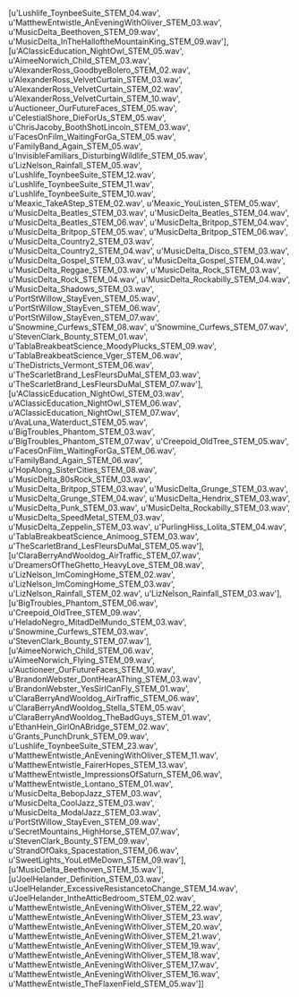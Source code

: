 [u'Lushlife_ToynbeeSuite_STEM_04.wav',
  u'MatthewEntwistle_AnEveningWithOliver_STEM_03.wav',
  u'MusicDelta_Beethoven_STEM_09.wav',
  u'MusicDelta_InTheHalloftheMountainKing_STEM_09.wav'],
 [u'AClassicEducation_NightOwl_STEM_05.wav',
  u'AimeeNorwich_Child_STEM_03.wav',
  u'AlexanderRoss_GoodbyeBolero_STEM_02.wav',
  u'AlexanderRoss_VelvetCurtain_STEM_03.wav',
  u'AlexanderRoss_VelvetCurtain_STEM_02.wav',
  u'AlexanderRoss_VelvetCurtain_STEM_10.wav',
  u'Auctioneer_OurFutureFaces_STEM_05.wav',
  u'CelestialShore_DieForUs_STEM_05.wav',
  u'ChrisJacoby_BoothShotLincoln_STEM_03.wav',
  u'FacesOnFilm_WaitingForGa_STEM_05.wav',
  u'FamilyBand_Again_STEM_05.wav',
  u'InvisibleFamiliars_DisturbingWildlife_STEM_05.wav',
  u'LizNelson_Rainfall_STEM_05.wav',
  u'Lushlife_ToynbeeSuite_STEM_12.wav',
  u'Lushlife_ToynbeeSuite_STEM_11.wav',
  u'Lushlife_ToynbeeSuite_STEM_10.wav',
  u'Meaxic_TakeAStep_STEM_02.wav',
  u'Meaxic_YouListen_STEM_05.wav',
  u'MusicDelta_Beatles_STEM_03.wav',
  u'MusicDelta_Beatles_STEM_04.wav',
  u'MusicDelta_Beatles_STEM_06.wav',
  u'MusicDelta_Britpop_STEM_04.wav',
  u'MusicDelta_Britpop_STEM_05.wav',
  u'MusicDelta_Britpop_STEM_06.wav',
  u'MusicDelta_Country2_STEM_03.wav',
  u'MusicDelta_Country2_STEM_04.wav',
  u'MusicDelta_Disco_STEM_03.wav',
  u'MusicDelta_Gospel_STEM_03.wav',
  u'MusicDelta_Gospel_STEM_04.wav',
  u'MusicDelta_Reggae_STEM_03.wav',
  u'MusicDelta_Rock_STEM_03.wav',
  u'MusicDelta_Rock_STEM_04.wav',
  u'MusicDelta_Rockabilly_STEM_04.wav',
  u'MusicDelta_Shadows_STEM_03.wav',
  u'PortStWillow_StayEven_STEM_05.wav',
  u'PortStWillow_StayEven_STEM_06.wav',
  u'PortStWillow_StayEven_STEM_07.wav',
  u'Snowmine_Curfews_STEM_08.wav',
  u'Snowmine_Curfews_STEM_07.wav',
  u'StevenClark_Bounty_STEM_01.wav',
  u'TablaBreakbeatScience_MoodyPlucks_STEM_09.wav',
  u'TablaBreakbeatScience_Vger_STEM_06.wav',
  u'TheDistricts_Vermont_STEM_06.wav',
  u'TheScarletBrand_LesFleursDuMal_STEM_03.wav',
  u'TheScarletBrand_LesFleursDuMal_STEM_07.wav'],
 [u'AClassicEducation_NightOwl_STEM_03.wav',
  u'AClassicEducation_NightOwl_STEM_06.wav',
  u'AClassicEducation_NightOwl_STEM_07.wav',
  u'AvaLuna_Waterduct_STEM_05.wav',
  u'BigTroubles_Phantom_STEM_03.wav',
  u'BigTroubles_Phantom_STEM_07.wav',
  u'Creepoid_OldTree_STEM_05.wav',
  u'FacesOnFilm_WaitingForGa_STEM_06.wav',
  u'FamilyBand_Again_STEM_06.wav',
  u'HopAlong_SisterCities_STEM_08.wav',
  u'MusicDelta_80sRock_STEM_03.wav',
  u'MusicDelta_Britpop_STEM_03.wav',
  u'MusicDelta_Grunge_STEM_03.wav',
  u'MusicDelta_Grunge_STEM_04.wav',
  u'MusicDelta_Hendrix_STEM_03.wav',
  u'MusicDelta_Punk_STEM_03.wav',
  u'MusicDelta_Rockabilly_STEM_03.wav',
  u'MusicDelta_SpeedMetal_STEM_03.wav',
  u'MusicDelta_Zeppelin_STEM_03.wav',
  u'PurlingHiss_Lolita_STEM_04.wav',
  u'TablaBreakbeatScience_Animoog_STEM_03.wav',
  u'TheScarletBrand_LesFleursDuMal_STEM_05.wav'],
 [u'ClaraBerryAndWooldog_AirTraffic_STEM_07.wav',
  u'DreamersOfTheGhetto_HeavyLove_STEM_08.wav',
  u'LizNelson_ImComingHome_STEM_02.wav',
  u'LizNelson_ImComingHome_STEM_03.wav',
  u'LizNelson_Rainfall_STEM_02.wav',
  u'LizNelson_Rainfall_STEM_03.wav'],
 [u'BigTroubles_Phantom_STEM_06.wav',
  u'Creepoid_OldTree_STEM_09.wav',
  u'HeladoNegro_MitadDelMundo_STEM_03.wav',
  u'Snowmine_Curfews_STEM_03.wav',
  u'StevenClark_Bounty_STEM_07.wav'],
 [u'AimeeNorwich_Child_STEM_06.wav',
  u'AimeeNorwich_Flying_STEM_09.wav',
  u'Auctioneer_OurFutureFaces_STEM_10.wav',
  u'BrandonWebster_DontHearAThing_STEM_03.wav',
  u'BrandonWebster_YesSirICanFly_STEM_01.wav',
  u'ClaraBerryAndWooldog_AirTraffic_STEM_06.wav',
  u'ClaraBerryAndWooldog_Stella_STEM_05.wav',
  u'ClaraBerryAndWooldog_TheBadGuys_STEM_01.wav',
  u'EthanHein_GirlOnABridge_STEM_02.wav',
  u'Grants_PunchDrunk_STEM_09.wav',
  u'Lushlife_ToynbeeSuite_STEM_23.wav',
  u'MatthewEntwistle_AnEveningWithOliver_STEM_11.wav',
  u'MatthewEntwistle_FairerHopes_STEM_13.wav',
  u'MatthewEntwistle_ImpressionsOfSaturn_STEM_06.wav',
  u'MatthewEntwistle_Lontano_STEM_01.wav',
  u'MusicDelta_BebopJazz_STEM_03.wav',
  u'MusicDelta_CoolJazz_STEM_03.wav',
  u'MusicDelta_ModalJazz_STEM_03.wav',
  u'PortStWillow_StayEven_STEM_09.wav',
  u'SecretMountains_HighHorse_STEM_07.wav',
  u'StevenClark_Bounty_STEM_09.wav',
  u'StrandOfOaks_Spacestation_STEM_06.wav',
  u'SweetLights_YouLetMeDown_STEM_09.wav'],
 [u'MusicDelta_Beethoven_STEM_15.wav'],
 [u'JoelHelander_Definition_STEM_03.wav',
  u'JoelHelander_ExcessiveResistancetoChange_STEM_14.wav',
  u'JoelHelander_IntheAtticBedroom_STEM_02.wav',
  u'MatthewEntwistle_AnEveningWithOliver_STEM_22.wav',
  u'MatthewEntwistle_AnEveningWithOliver_STEM_23.wav',
  u'MatthewEntwistle_AnEveningWithOliver_STEM_20.wav',
  u'MatthewEntwistle_AnEveningWithOliver_STEM_21.wav',
  u'MatthewEntwistle_AnEveningWithOliver_STEM_19.wav',
  u'MatthewEntwistle_AnEveningWithOliver_STEM_18.wav',
  u'MatthewEntwistle_AnEveningWithOliver_STEM_17.wav',
  u'MatthewEntwistle_AnEveningWithOliver_STEM_16.wav',
  u'MatthewEntwistle_TheFlaxenField_STEM_05.wav']]
